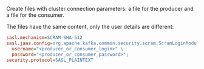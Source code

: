 Create files with cluster connection parameters: a file for the producer and a file for the consumer.

The files have the same content, only the user details are different:

```ini
sasl.mechanism=SCRAM-SHA-512
sasl.jaas.config=org.apache.kafka.common.security.scram.ScramLoginModule required \
  username="<producer_or_consumer_login>" \
  password="<producer_or_consumer_password>";
security.protocol=SASL_PLAINTEXT
```
